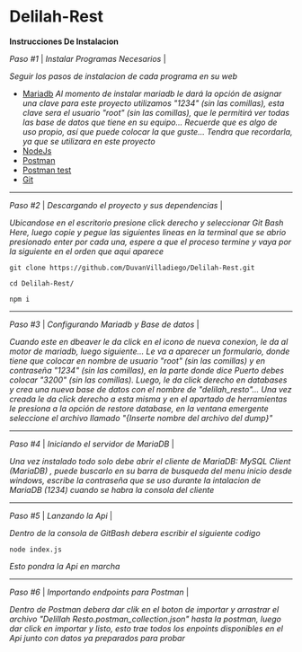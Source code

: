 # Delilah-Rest

**Instrucciones De Instalacion**  

*Paso #1* | _Instalar Programas Necesarios_ |  

_Seguir los pasos de instalacion de cada programa en su web_  

- [Mariadb](https://mariadb.org/download/) 
    _Al momento de instalar mariadb le dará la opción de asignar una clave para este proyecto utilizamos "1234" (sin las comillas), esta clave sera el usuario "root" (sin las comillas), que le permitirá ver todas las base de datos que tiene en su equipo... Recuerde que es algo de uso propio, así que puede colocar la que guste... Tendra que recordarla, ya que se utilizara en este proyecto_
- [NodeJs](https://nodejs.org/es/download/)
- [Postman](https://www.postman.com/downloads/)
- [Postman test](https://drive.google.com/file/d/1Mo5_FqQfGGZ3a5QTMNkl7uBbj2rPR_4a/view?usp=sharing)
- [Git](https://git-scm.com/downloads)

***
*Paso #2* | _Descargando el proyecto y sus dependencias_ |  

_Ubicandose en el escritorio presione click derecho y seleccionar Git Bash Here, luego copie y pegue las siguientes lineas en la terminal que se abrio presionado enter por cada una, espere a que el proceso termine y vaya por la siguiente en el  orden que aqui aparece_  

`git clone https://github.com/DuvanVilladiego/Delilah-Rest.git`  

`cd Delilah-Rest/`  

`npm i`  

***

*Paso #3* | _Configurando Mariadb y Base de datos_ |  

_Cuando este en dbeaver le da click en el icono de nueva conexion, le da al motor de mariadb, luego siguiente... Le va a aparecer un formulario, donde tiene que colocar en nombre de usuario "root" (sin las comillas) y en contraseña "1234" (sin las comillas), en la parte donde dice Puerto debes colocar "3200" (sin las comillas).
Luego,  le da click derecho en databases y crea una nueva base de datos con el nombre de "delilah_resto"... Una vez creada le da click derecho a esta misma y en el apartado de herramientas le presiona a la opción de restore database, en la ventana emergente seleccione el archivo llamado "{Inserte nombre del archivo del dump}"_

***  

*Paso #4* | _Iniciando el servidor de MariaDB_ |  

_Una vez instalado todo solo debe abrir el cliente de MariaDB: MySQL Client (MariaDB) , puede buscarlo en su barra de busqueda del menu inicio desde windows, escribe la  contraseña que se uso durante la intalacion de MariaDB (1234) cuando se habra la consola del cliente_  

***
*Paso #5* | _Lanzando la Api_ |  

_Dentro de la consola de GitBash debera escribir el siguiente codigo_  

`node index.js`  

_Esto pondra la Api en marcha_  

***  

*Paso #6* | _Importando endpoints para Postman_ |  

_Dentro de Postman debera dar clik en el boton de importar y arrastrar el archivo "Delillah Resto.postman_collection.json" hasta la postman, luego dar click en importar y listo, esto trae todos los enpoints disponibles en el Api junto con datos ya preparados para probar_